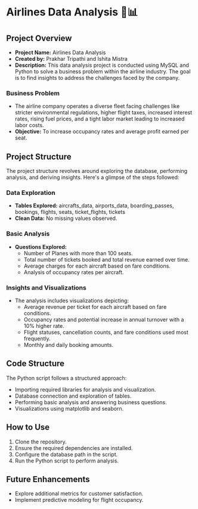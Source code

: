 # Airlines Data Analysis 🛫📊

## Project Overview

- **Project Name:** Airlines Data Analysis
- **Created by:** Prakhar Tripathi and Ishita Mistra
- **Description:** This data analysis project is conducted using MySQL and Python to solve a business problem within the airline industry. The goal is to find insights to address the challenges faced by the company.

### Business Problem

- The airline company operates a diverse fleet facing challenges like stricter environmental regulations, higher flight taxes, increased interest rates, rising fuel prices, and a tight labor market leading to increased labor costs.
- **Objective:** To increase occupancy rates and average profit earned per seat.

## Project Structure

The project structure revolves around exploring the database, performing analysis, and deriving insights. Here's a glimpse of the steps followed:

### Data Exploration

- **Tables Explored:** aircrafts_data, airports_data, boarding_passes, bookings, flights, seats, ticket_flights, tickets
- **Clean Data:** No missing values observed.

### Basic Analysis

- **Questions Explored:**
  - Number of Planes with more than 100 seats.
  - Total number of tickets booked and total revenue earned over time.
  - Average charges for each aircraft based on fare conditions.
  - Analysis of occupancy rates per aircraft.

### Insights and Visualizations

- The analysis includes visualizations depicting:
  - Average revenue per ticket for each aircraft based on fare conditions.
  - Occupancy rates and potential increase in annual turnover with a 10% higher rate.
  - Flight statuses, cancellation counts, and fare conditions used most frequently.
  - Monthly and daily booking amounts.

## Code Structure

The Python script follows a structured approach:
- Importing required libraries for analysis and visualization.
- Database connection and exploration of tables.
- Performing basic analysis and answering business questions.
- Visualizations using matplotlib and seaborn.

## How to Use

1. Clone the repository.
2. Ensure the required dependencies are installed.
3. Configure the database path in the script.
4. Run the Python script to perform analysis.

## Future Enhancements

- Explore additional metrics for customer satisfaction.
- Implement predictive modeling for flight occupancy.

